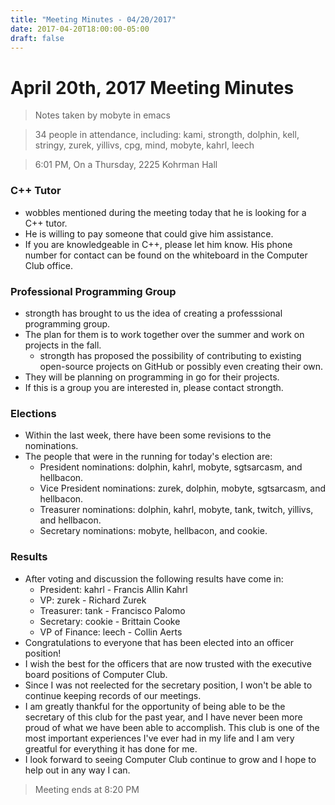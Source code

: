 ```yaml
---
title: "Meeting Minutes - 04/20/2017"
date: 2017-04-20T18:00:00-05:00
draft: false
---
```


# April 20th, 2017 Meeting Minutes
> Notes taken by mobyte in emacs

> 34 people in attendance, including: kami, strongth, dolphin, kell, stringy, zurek, yillivs, cpg, mind, mobyte, kahrl, leech

> 6:01 PM, On a Thursday, 2225 Kohrman Hall

### C++ Tutor
- wobbles mentioned during the meeting today that he is looking for a C++ tutor.
- He is willing to pay someone that could give him assistance.
- If you are knowledgeable in C++, please let him know. His phone number for contact can be found on the whiteboard in the Computer Club office.

### Professional Programming Group
- strongth has brought to us the idea of creating a professsional programming group.
- The plan for them is to work together over the summer and work on projects in the fall.
  - strongth has proposed the possibility of contributing to existing open-source projects on GitHub or possibly even creating their own.
- They will be planning on programming in go for their projects.
- If this is a group you are interested in, please contact strongth.

### Elections
- Within the last week, there have been some revisions to the nominations.
- The people that were in the running for today's election are:
  - President nominations: dolphin, kahrl, mobyte, sgtsarcasm, and hellbacon.
  - Vice President nominations: zurek, dolphin, mobyte, sgtsarcasm, and hellbacon.
  - Treasurer nominations: dolphin, kahrl, mobyte, tank, twitch, yillivs, and hellbacon.
  - Secretary nominations: mobyte, hellbacon, and cookie.

### Results
- After voting and discussion the following results have come in:
  - President: kahrl - Francis Allin Kahrl
  - VP: zurek - Richard Zurek
  - Treasurer: tank - Francisco Palomo
  - Secretary: cookie - Brittain Cooke
  - VP of Finance: leech - Collin Aerts
- Congratulations to everyone that has been elected into an officer position!
- I wish the best for the officers that are now trusted with the executive board positions of Computer Club.
- Since I was not reelected for the secretary position, I won't be able to continue keeping records of our meetings.
- I am greatly thankful for the opportunity of being able to be the secretary of this club for the past year, and I have never been more proud of what we have been able to accomplish. This club is one of the most important experiences I've ever had in my life and I am very greatful for everything it has done for me.
- I look forward to seeing Computer Club continue to grow and I hope to help out in any way I can.

> Meeting ends at 8:20 PM
